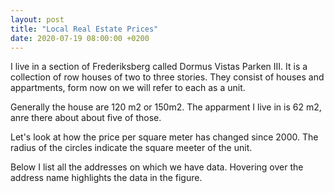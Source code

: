 ```yaml
---
layout: post
title: "Local Real Estate Prices"
date: 2020-07-19 08:00:00 +0200
---
```


<head>
    <script src="https://d3js.org/d3.v4.min.js" charset="utf-8"></script>
</head>

I live in a section of Frederiksberg called Dormus Vistas Parken III. It is a collection of row houses of two to three stories. They consist of houses and appartments, form now on we will refer to each as a unit. 

Generally the house are 120 m2 or 150m2. The apparment I live in is 62 m2, anre there about about five of those.



Let's look at how the price per square meter has changed since 2000. The radius of the circles indicate the square meeter of the unit.
<center>
    <div class="svg-container" id='square-meter-legend'></div>
</center>
<center>
    <div class="svg-container" id='sales-prices'></div>
</center>
<center>
    <div class="svg-container" id='addressesContainer'></div>
</center>

Below I list all the addresses on which we have data. Hovering over the address name highlights the data in the figure.

<link rel="stylesheet" href="../../../../css/real-estate.css">
<script type='text/javascript' src='../../../../js/real-estate/prices.js'></script>

